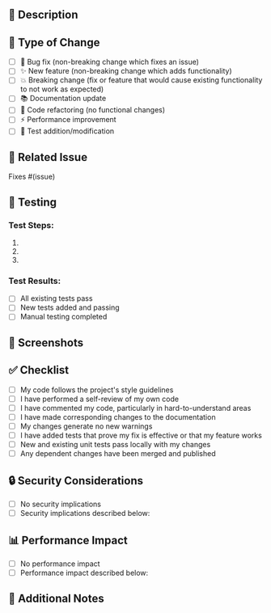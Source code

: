 ## 📝 Description
<!-- Provide a brief description of the changes in this PR -->

## 🎯 Type of Change
- [ ] 🐛 Bug fix (non-breaking change which fixes an issue)
- [ ] ✨ New feature (non-breaking change which adds functionality)
- [ ] 💥 Breaking change (fix or feature that would cause existing functionality to not work as expected)
- [ ] 📚 Documentation update
- [ ] 🎨 Code refactoring (no functional changes)
- [ ] ⚡ Performance improvement
- [ ] 🧪 Test addition/modification

## 🔗 Related Issue
<!-- Link to the issue this PR addresses -->
Fixes #(issue)

## 🧪 Testing
<!-- Describe the tests you ran and how to reproduce -->

### Test Steps:
1. 
2. 
3. 

### Test Results:
- [ ] All existing tests pass
- [ ] New tests added and passing
- [ ] Manual testing completed

## 📸 Screenshots
<!-- If applicable, add screenshots to demonstrate the changes -->

## ✅ Checklist
- [ ] My code follows the project's style guidelines
- [ ] I have performed a self-review of my own code
- [ ] I have commented my code, particularly in hard-to-understand areas
- [ ] I have made corresponding changes to the documentation
- [ ] My changes generate no new warnings
- [ ] I have added tests that prove my fix is effective or that my feature works
- [ ] New and existing unit tests pass locally with my changes
- [ ] Any dependent changes have been merged and published

## 🔒 Security Considerations
<!-- If this PR has security implications, describe them -->
- [ ] No security implications
- [ ] Security implications described below:

## 📊 Performance Impact
<!-- If applicable, describe any performance implications -->
- [ ] No performance impact
- [ ] Performance impact described below:

## 📝 Additional Notes
<!-- Add any additional notes, context, or concerns here -->

